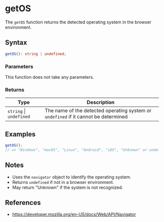 # getOS

The `getOS` function returns the detected operating system in the browser environment.

## Syntax

```typescript
getOS(): string | undefined;
```

### Parameters

This function does not take any parameters.

### Returns

| Type                     | Description                                                        |
| ------------------------ | ------------------------------------------------------------------ |
| `string` \| `undefined`  | The name of the detected operating system or `undefined` if it cannot be determined |

## Examples

```typescript
getOS();
// => "Windows", "macOS", "Linux", "Android", "iOS", "Unknown" or undefined
```

## Notes

* Uses the `navigator` object to identify the operating system.
* Returns `undefined` if not in a browser environment.
* May return "Unknown" if the system is not recognized.

## References

* https://developer.mozilla.org/en-US/docs/Web/API/Navigator
